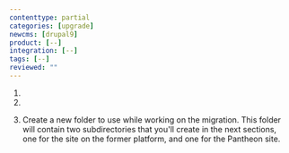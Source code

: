 ```yaml
---
contenttype: partial
categories: [upgrade]
newcms: [drupal9]
product: [--]
integration: [--]
tags: [--]
reviewed: ""
---
```


1. <Partial file="drupal-9/prepare-local-environment-no-clone-no-alias.md" />

1. <Partial file="export-alias.md" />

1. Create a new folder to use while working on the migration. This folder will contain two subdirectories that you'll create in the next sections, one for the site on the former platform, and one for the Pantheon site.

